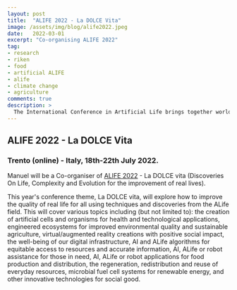 ```yaml
---
layout: post
title:  "ALIFE 2022 - La DOLCE Vita"
image: /assets/img/blog/alife2022.jpeg
date:   2022-03-01
excerpt: "Co-organising ALIFE 2022"
tag:
- research
- riken
- food
- artificial ALIFE
- alife
- climate change
- agriculture
comments: true
description: >
  The International Conference in Artificial Life brings together world-leading researchers to discuss the latest advances in the synthesis and simulation of living systems.
---
```



## ALIFE 2022 - La DOLCE Vita
### Trento (online) - Italy, 18th-22th July 2022.

Manuel will be a Co-organiser of [ALIFE 2022](https://2022.alife.org) - La DOLCE vita (Discoveries On Life, Complexity and Evolution for the improvement of real lives).

This year's conference theme, La DOLCE vita, will explore how to improve the quality of real life for all using techniques and discoveries from the ALife field. This will cover various topics including (but not limited to): the creation of artificial cells and organisms for health and technological applications, engineered ecosystems for improved environmental quality and sustainable agriculture, virtual/augmented reality creations with positive social impact, the well-being of our digital infrastructure, AI and ALife algorithms for equitable access to resources and accurate information, AI, ALife or robot assistance for those in need, AI, ALife or robot applications for food production and distribution, the regeneration, redistribution and reuse of everyday resources, microbial fuel cell systems for renewable energy, and other innovative technologies for social good.